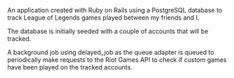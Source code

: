 An application created with Ruby on Rails using a PostgreSQL database to track League of Legends games played between my friends and I.

The database is initially seeded with a couple of accounts that will be tracked.

A background job using delayed_job as the queue adapter is queued to periodically make requests to the Riot Games API to check if custom games have been played on the tracked accounts.
